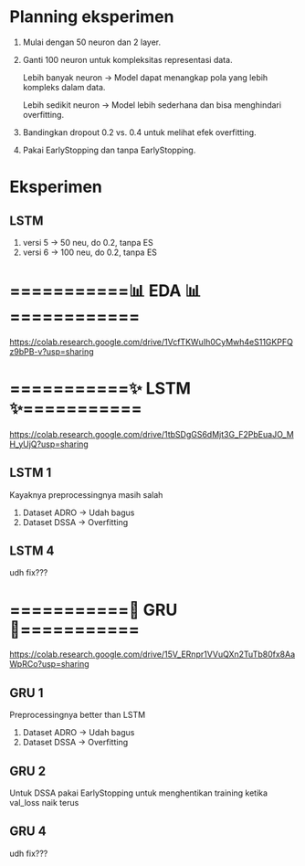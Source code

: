 # Planning eksperimen
1. Mulai dengan 50 neuron dan 2 layer.
2. Ganti 100 neuron untuk kompleksitas representasi data.

   Lebih banyak neuron → Model dapat menangkap pola yang lebih kompleks dalam data.

   Lebih sedikit neuron → Model lebih sederhana dan bisa menghindari overfitting.
4. Bandingkan dropout 0.2 vs. 0.4 untuk melihat efek overfitting.
5. Pakai EarlyStopping dan tanpa EarlyStopping.
# Eksperimen
## LSTM
1. versi 5 -> 50 neu, do 0.2, tanpa ES
2. versi 6 -> 100 neu, do 0.2, tanpa ES
# ===========📊 EDA 📊============
https://colab.research.google.com/drive/1VcfTKWuIh0CyMwh4eS11GKPFQz9bPB-v?usp=sharing
# ===========✨ LSTM ✨===========
https://colab.research.google.com/drive/1tbSDgGS6dMjt3G_F2PbEuaJO_MH_yUjQ?usp=sharing
## LSTM 1
Kayaknya preprocessingnya masih salah
1. Dataset ADRO -> Udah bagus
2. Dataset DSSA -> Overfitting
## LSTM 4
udh fix???
# ===========🔆 GRU 🔆===========
https://colab.research.google.com/drive/15V_ERnpr1VVuQXn2TuTb80fx8AaWpRCo?usp=sharing
## GRU 1
Preprocessingnya better than LSTM
1. Dataset ADRO -> Udah bagus
2. Dataset DSSA -> Overfitting
## GRU 2
Untuk DSSA pakai EarlyStopping untuk menghentikan training ketika val_loss naik terus
## GRU 4
udh fix???
